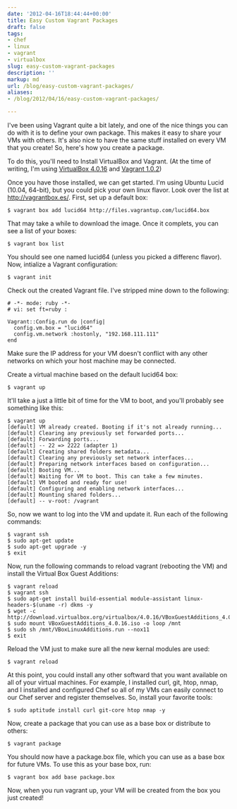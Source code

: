 ```yaml
---
date: '2012-04-16T18:44:44+00:00'
title: Easy Custom Vagrant Packages
draft: false
tags:
- chef
- linux
- vagrant
- virtualbox
slug: easy-custom-vagrant-packages
description: ''
markup: md
url: /blog/easy-custom-vagrant-packages/
aliases:
- /blog/2012/04/16/easy-custom-vagrant-packages/

---
```


I've been using Vagrant quite a bit lately, and one of the nice things you can do with it is to define your own package. This makes it easy to share your VMs with others. It's also nice to have the same stuff installed on every VM that you create! So, here's how you create a package.


To do this, you'll need to Install VirtualBox and Vagrant. (At the time of writing, I'm using [VirtualBox 4.0.16](https://www.virtualbox.org/wiki/Download_Old_Builds) and [Vagrant 1.0.2](http://vagrantup.com/))


Once you have those installed, we can get started. I'm using Ubuntu Lucid (10.04, 64-bit), but you could pick your own linux flavor. Look over the list at <http://vagrantbox.es/>. First, set up a default box:



```
$ vagrant box add lucid64 http://files.vagrantup.com/lucid64.box

```

That may take a while to download the image. Once it complets, you can see a list of your boxes:



```
$ vagrant box list

```

You should see one named lucid64 (unless you picked a differenc flavor). Now, intialize a Vagrant configuration:



```
$ vagrant init

```

Check out the created Vagrant file. I've stripped mine down to the following:



```
# -*- mode: ruby -*-
# vi: set ft=ruby :

Vagrant::Config.run do |config|
  config.vm.box = "lucid64"
  config.vm.network :hostonly, "192.168.111.111"
end

```

Make sure the IP address for your VM doesn't conflict with any other networks on which your host machine may be connected.


Create a virtual machine based on the default lucid64 box:



```
$ vagrant up

```

It'll take a just a little bit of time for the VM to boot, and you'll probably see something like this:



```
$ vagrant up
[default] VM already created. Booting if it's not already running...
[default] Clearing any previously set forwarded ports...
[default] Forwarding ports...
[default] -- 22 => 2222 (adapter 1)
[default] Creating shared folders metadata...
[default] Clearing any previously set network interfaces...
[default] Preparing network interfaces based on configuration...
[default] Booting VM...
[default] Waiting for VM to boot. This can take a few minutes.
[default] VM booted and ready for use!
[default] Configuring and enabling network interfaces...
[default] Mounting shared folders...
[default] -- v-root: /vagrant

```

So, now we want to log into the VM and update it. Run each of the following commands:



```
$ vagrant ssh
$ sudo apt-get update
$ sudo apt-get upgrade -y
$ exit

```

Now, run the following commands to reload vagrant (rebooting the VM) and install the Virtual Box Guest Additions:



```
$ vagrant reload
$ vagrant ssh
$ sudo apt-get install build-essential module-assistant linux-headers-$(uname -r) dkms -y
$ wget -c http://download.virtualbox.org/virtualbox/4.0.16/VBoxGuestAdditions_4.0.16.iso
$ sudo mount VBoxGuestAdditions_4.0.16.iso -o loop /mnt
$ sudo sh /mnt/VBoxLinuxAdditions.run --nox11
$ exit

```

Reload the VM just to make sure all the new kernal modules are used:



```
$ vagrant reload

```

At this point, you could install any other softward that you want available on all of your virtual machines. For example, I installed curl, git, htop, nmap, and I installed and configured Chef so all of my VMs can easily connect to our Chef server and register themselves. So, install your favorite tools:



```
$ sudo aptitude install curl git-core htop nmap -y

```

Now, create a package that you can use as a base box or distribute to others:



```
$ vagrant package

```

You should now have a package.box file, which you can use as a base box for future VMs. To use this as your base box, run:



```
$ vagrant box add base package.box

```

Now, when you run vagrant up, your VM will be created from the box you just created!

